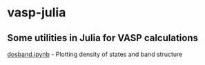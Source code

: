 # vasp-julia
## Some utilities in Julia for VASP calculations

[dosband.ipynb](https://github.com/burubaxair/vasp-julia/blob/main/dosband.ipynb) - Plotting density of states and band structure 
